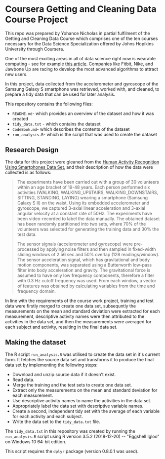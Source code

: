 # Coursera Getting and Cleaning Data Course Project
This repo was prepared by Yohance Nicholas in partial fulfilment of the Getting and Cleaning Data Course which comprises one of the ten courses necessary for the Data Science Specialization offered by Johns Hopikins University through Coursera.

One of the most exciting areas in all of data science right now is wearable computing - see for example [this article](http://www.insideactivitytracking.com/data-science-activity-tracking-and-the-battle-for-the-worlds-top-sports-brand/). Companies like Fitbit, Nike, and Jawbone Up are racing to develop the most advanced algorithms to attract new users.

In this project, data collected from the accelerometer and gyroscope of the Samsung Galaxy S smartphone was retrieved, worked with, and cleaned, to prepare a tidy data that can be used for later analysis.

This repository contains the following files:

- `README.md`- which provides an overview of the dataset and how it was created
- `tidy_data.txt` - which contains the dataset
- `CodeBook.md`- which describes the contents of the dataset
- `run_analysis.R`- which is the script that was used to create the dataset 

## Research Design <a name="Research-Design"></a>

The data for this project were gleaned from the [Human Activity Recognition Using Smartphones Data Set](http://archive.ics.uci.edu/ml/datasets/Human+Activity+Recognition+Using+Smartphones#), and their description of how the data were collected is as follows:

> The experiments have been carried out with a group of 30 volunteers within an age bracket of 19-48 years. Each person performed six activities (WALKING, WALKING\_UPSTAIRS, WALKING\_DOWNSTAIRS, SITTING, STANDING, LAYING) wearing a smartphone (Samsung Galaxy S II) on the waist. Using its embedded accelerometer and gyroscope, we captured 3-axial linear acceleration and 3-axial angular velocity at a constant rate of 50Hz. The experiments have been video-recorded to label the data manually. The obtained dataset has been randomly partitioned into two sets, where 70% of the volunteers was selected for generating the training data and 30% the test data.
> 
> The sensor signals (accelerometer and gyroscope) were pre-processed by applying noise filters and then sampled in fixed-width sliding windows of 2.56 sec and 50% overlap (128 readings/window). The sensor acceleration signal, which has gravitational and body motion components, was separated using a Butterworth low-pass filter into body acceleration and gravity. The gravitational force is assumed to have only low frequency components, therefore a filter with 0.3 Hz cutoff frequency was used. From each window, a vector of features was obtained by calculating variables from the time and frequency domain.

In line with the requirements of the course work project, training and test data were firstly merged to create one data set, subsequntly the measurements on the mean and standard deviation were extracted for each measurement,  descriptive activity names were then attributed to the activities in the data set, and then the measurements were averaged for each subject and activity, resulting in the final data set.

## Making the dataset <a name="makingg-data-set"></a>

The R script `run_analysis.R` was utilised to create the data set in it's current form. It fetches the source data set and transforms it to produce the final data set by implementing the following steps:

- Download and unzip source data if it doesn't exist.
- Read data.
- Merge the training and the test sets to create one data set.
- Extract only the measurements on the mean and standard deviation for each measurement.
- Use descriptive activity names to name the activities in the data set.
- Appropriately label the data set with descriptive variable names.
- Create a second, independent tidy set with the average of each variable for each activity and each subject.
- Write the data set to the `tidy_data.txt` file.

The `tidy_data.txt` in this repository was created by running the `run_analysis.R` script using R version 3.5.2 (2018-12-20) -- "Eggshell Igloo" on Windows 10 64-bit edition.

This script requires the `dplyr` package (version 0.8.0.1 was used).
